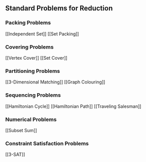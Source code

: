 ## Standard Problems for Reduction

### Packing Problems

[[Independent Set]]
[[Set Packing]]

### Covering Problems

[[Vertex Cover]]
[[Set Cover]]

### Partitioning Problems

[[3-Dimensional Matching]]
[[Graph Colouring]]

### Sequencing Problems

[[Hamiltonian Cycle]]
[[Hamiltonian Path]]
[[Traveling Salesman]]

### Numerical Problems

[[Subset Sum]]

### Constraint Satisfaction Problems

[[3-SAT]]
